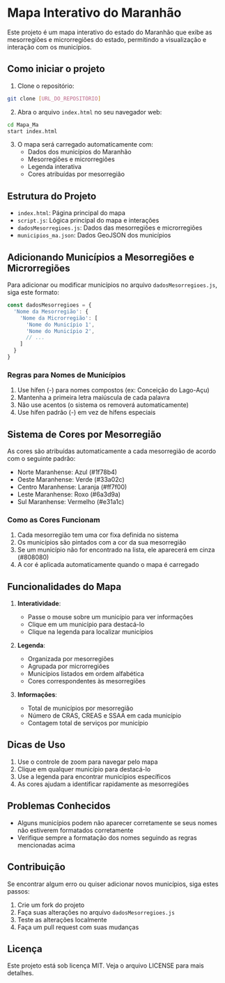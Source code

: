 # Mapa Interativo do Maranhão

Este projeto é um mapa interativo do estado do Maranhão que exibe as mesorregiões e microrregiões do estado, permitindo a visualização e interação com os municípios.

## Como iniciar o projeto

1. Clone o repositório:
```bash
git clone [URL_DO_REPOSITÓRIO]
```

2. Abra o arquivo `index.html` no seu navegador web:
```bash
cd Mapa_Ma
start index.html
```

3. O mapa será carregado automaticamente com:
   - Dados dos municípios do Maranhão
   - Mesorregiões e microrregiões
   - Legenda interativa
   - Cores atribuídas por mesorregião

## Estrutura do Projeto

- `index.html`: Página principal do mapa
- `script.js`: Lógica principal do mapa e interações
- `dadosMesorregioes.js`: Dados das mesorregiões e microrregiões
- `municipios_ma.json`: Dados GeoJSON dos municípios

## Adicionando Municípios a Mesorregiões e Microrregiões

Para adicionar ou modificar municípios no arquivo `dadosMesorregioes.js`, siga este formato:

```javascript
const dadosMesorregioes = {
  'Nome da Mesorregião': {
    'Nome da Microrregião': [
      'Nome do Município 1',
      'Nome do Município 2',
      // ...
    ]
  }
}
```

### Regras para Nomes de Municípios
1. Use hífen (-) para nomes compostos (ex: Conceição do Lago-Açu)
2. Mantenha a primeira letra maiúscula de cada palavra
3. Não use acentos (o sistema os removerá automaticamente)
4. Use hífen padrão (-) em vez de hífens especiais

## Sistema de Cores por Mesorregião

As cores são atribuídas automaticamente a cada mesorregião de acordo com o seguinte padrão:

- Norte Maranhense: Azul (#1f78b4)
- Oeste Maranhense: Verde (#33a02c)
- Centro Maranhense: Laranja (#ff7f00)
- Leste Maranhense: Roxo (#6a3d9a)
- Sul Maranhense: Vermelho (#e31a1c)

### Como as Cores Funcionam
1. Cada mesorregião tem uma cor fixa definida no sistema
2. Os municípios são pintados com a cor da sua mesorregião
3. Se um município não for encontrado na lista, ele aparecerá em cinza (#808080)
4. A cor é aplicada automaticamente quando o mapa é carregado

## Funcionalidades do Mapa

1. **Interatividade**:
   - Passe o mouse sobre um município para ver informações
   - Clique em um município para destacá-lo
   - Clique na legenda para localizar municípios

2. **Legenda**:
   - Organizada por mesorregiões
   - Agrupada por microrregiões
   - Municípios listados em ordem alfabética
   - Cores correspondentes às mesorregiões

3. **Informações**:
   - Total de municípios por mesorregião
   - Número de CRAS, CREAS e SSAA em cada município
   - Contagem total de serviços por município

## Dicas de Uso

1. Use o controle de zoom para navegar pelo mapa
2. Clique em qualquer município para destacá-lo
3. Use a legenda para encontrar municípios específicos
4. As cores ajudam a identificar rapidamente as mesorregiões

## Problemas Conhecidos

- Alguns municípios podem não aparecer corretamente se seus nomes não estiverem formatados corretamente
- Verifique sempre a formatação dos nomes seguindo as regras mencionadas acima

## Contribuição

Se encontrar algum erro ou quiser adicionar novos municípios, siga estes passos:

1. Crie um fork do projeto
2. Faça suas alterações no arquivo `dadosMesorregioes.js`
3. Teste as alterações localmente
4. Faça um pull request com suas mudanças

## Licença

Este projeto está sob licença MIT. Veja o arquivo LICENSE para mais detalhes.
